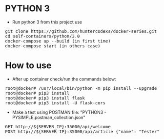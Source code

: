 # PYTHON 3

- Run python 3 from this project use

<pre>
git clone https://github.com/huntercodexs/docker-series.git .
cd self-containers/python/3.0
docker-compose up --build (in first time)
docker-compose start (in others case)
</pre>

# How to use

- After up container check/run the commands below:

<pre>
root@docker# /usr/local/bin/python -m pip install --upgrade pip
root@docker# pip3 install
root@docker# pip3 install flask
root@docker# pip3 install -U flask-cors
</pre>

- Make a test using POSTMAN file: "PYTHON3 - PYSIMPLE.postman_collection.json"

<pre>
GET http://${SERVER_IP}:35000/api/welcome
POST http://${SERVER_IP}:35000/api/article {"name": "Tester"}
</pre>


